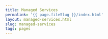 ```yaml
---
title: Managed Services
permalink: '{{ page.fileSlug }}/index.html'
layout: managed-services.html
slug: managed-services
tags: pages
---
```



